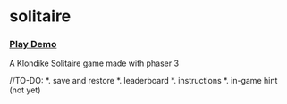 # solitaire
### [Play Demo](https://atp-solitaire.netlify.app)

A Klondike Solitaire game made with phaser 3
  
//TO-DO:
*. save and restore
*. leaderboard
*. instructions
*. in-game hint (not yet)